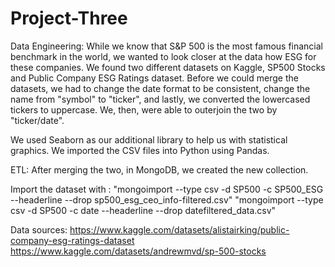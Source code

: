 # Project-Three

Data Engineering: While we know that S&P 500 is the most famous financial benchmark in the world, we wanted to look closer at the data how ESG for these companies. We found two different datasets on Kaggle, SP500 Stocks and Public Company ESG Ratings dataset. Before we could merge the datasets, we had to change the date format to be consistent, change the name from "symbol" to "ticker", and lastly, we converted the lowercased tickers to uppercase. We, then, were able to outerjoin the two by "ticker/date".

We used Seaborn as our additional library to help us with statistical graphics.
We imported the CSV files into Python using Pandas.

ETL: 
After merging the two, in MongoDB, we created the new collection. 

Import the dataset with :
      "mongoimport --type csv -d SP500 -c SP500_ESG --headerline --drop sp500_esg_ceo_info-filtered.csv"
      "mongoimport --type csv -d SP500 -c date --headerline --drop datefiltered_data.csv"
                                
Data sources:
https://www.kaggle.com/datasets/alistairking/public-company-esg-ratings-dataset
https://www.kaggle.com/datasets/andrewmvd/sp-500-stocks

